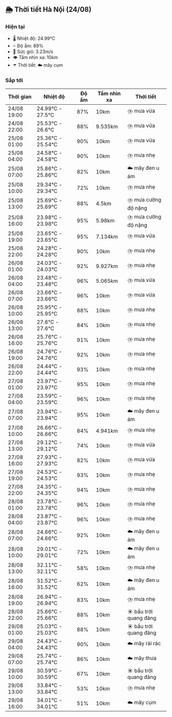 ## 🌦️ Thời tiết Hà Nội (24/08)

### Hiện tại

- 🌡️ Nhiệt độ: 24.99℃
- 💦 Độ ẩm: 89%
- 💨 Sức gió: 3.23m/s
- 👁️ Tầm nhìn xa: 10km
- ☂️ Thời tiết: ☁️ mây cụm

### Sắp tới

| Thời gian | Nhiệt độ | Độ ẩm | Tầm nhìn xa | Thời tiết |
| --- | --- | --- | --- | --- |
| 24/08 19:00 | 24.99℃ - 27.5℃ | 87% | 10km | ⛈️ mưa vừa |
| 24/08 22:00 | 25.53℃ - 26.6℃ | 88% | 9.535km | ⛈️ mưa vừa |
| 25/08 01:00 | 25.36℃ - 25.54℃ | 90% | 10km | ⛈️ mưa vừa |
| 25/08 04:00 | 24.58℃ - 24.58℃ | 90% | 10km | ⛈️ mưa nhẹ |
| 25/08 07:00 | 25.86℃ - 25.86℃ | 82% | 10km | ☁️ mây đen u ám |
| 25/08 10:00 | 29.34℃ - 29.34℃ | 72% | 10km | ⛈️ mưa nhẹ |
| 25/08 13:00 | 25.69℃ - 25.69℃ | 88% | 4.5km | ⛈️ mưa cường độ nặng |
| 25/08 16:00 | 23.98℃ - 23.98℃ | 95% | 5.98km | ⛈️ mưa cường độ nặng |
| 25/08 19:00 | 23.65℃ - 23.65℃ | 95% | 7.134km | ⛈️ mưa vừa |
| 25/08 22:00 | 24.28℃ - 24.28℃ | 90% | 10km | ⛈️ mưa nhẹ |
| 26/08 01:00 | 24.03℃ - 24.03℃ | 92% | 9.927km | ⛈️ mưa nhẹ |
| 26/08 04:00 | 23.48℃ - 23.48℃ | 96% | 5.065km | ⛈️ mưa vừa |
| 26/08 07:00 | 23.66℃ - 23.66℃ | 96% | 10km | ⛈️ mưa vừa |
| 26/08 10:00 | 25.95℃ - 25.95℃ | 88% | 10km | ⛈️ mưa nhẹ |
| 26/08 13:00 | 27.6℃ - 27.6℃ | 84% | 10km | ⛈️ mưa nhẹ |
| 26/08 16:00 | 25.76℃ - 25.76℃ | 91% | 10km | ⛈️ mưa nhẹ |
| 26/08 19:00 | 24.76℃ - 24.76℃ | 92% | 10km | ⛈️ mưa nhẹ |
| 26/08 22:00 | 24.44℃ - 24.44℃ | 93% | 10km | ⛈️ mưa nhẹ |
| 27/08 01:00 | 23.97℃ - 23.97℃ | 95% | 10km | ⛈️ mưa nhẹ |
| 27/08 04:00 | 23.59℃ - 23.59℃ | 96% | 10km | ⛈️ mưa nhẹ |
| 27/08 07:00 | 23.94℃ - 23.94℃ | 95% | 10km | ☁️ mây đen u ám |
| 27/08 10:00 | 26.66℃ - 26.66℃ | 84% | 4.941km | ⛈️ mưa nhẹ |
| 27/08 13:00 | 29.12℃ - 29.12℃ | 74% | 10km | ⛈️ mưa vừa |
| 27/08 16:00 | 27.93℃ - 27.93℃ | 82% | 10km | ⛈️ mưa vừa |
| 27/08 19:00 | 24.53℃ - 24.53℃ | 93% | 10km | ⛈️ mưa nhẹ |
| 27/08 22:00 | 24.35℃ - 24.35℃ | 94% | 10km | ⛈️ mưa nhẹ |
| 28/08 01:00 | 23.78℃ - 23.78℃ | 96% | 10km | ⛈️ mưa nhẹ |
| 28/08 04:00 | 23.87℃ - 23.87℃ | 96% | 10km | ⛈️ mưa nhẹ |
| 28/08 07:00 | 24.66℃ - 24.66℃ | 92% | 10km | ☁️ mây đen u ám |
| 28/08 10:00 | 29.01℃ - 29.01℃ | 72% | 10km | ☁️ mây đen u ám |
| 28/08 13:00 | 32.11℃ - 32.11℃ | 58% | 10km | ⛈️ mưa nhẹ |
| 28/08 16:00 | 31.52℃ - 31.52℃ | 62% | 10km | ☁️ mây đen u ám |
| 28/08 19:00 | 26.94℃ - 26.94℃ | 83% | 10km | ⛈️ mưa nhẹ |
| 28/08 22:00 | 25.66℃ - 25.66℃ | 88% | 10km | ☀️ bầu trời quang đãng |
| 29/08 01:00 | 25.03℃ - 25.03℃ | 88% | 10km | ☀️ bầu trời quang đãng |
| 29/08 04:00 | 24.43℃ - 24.43℃ | 90% | 10km | ☁️ mây rải rác |
| 29/08 07:00 | 25.74℃ - 25.74℃ | 86% | 10km | ☁️ mây thưa |
| 29/08 10:00 | 30.59℃ - 30.59℃ | 67% | 10km | ☀️ bầu trời quang đãng |
| 29/08 13:00 | 33.84℃ - 33.84℃ | 53% | 10km | ⛈️ mưa nhẹ |
| 29/08 16:00 | 34.01℃ - 34.01℃ | 51% | 10km | ☁️ mây cụm |
